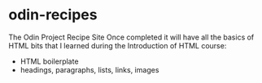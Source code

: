 # odin-recipes
The Odin Project Recipe Site
Once completed it will have all the basics of HTML bits that I learned during the Introduction of HTML course:
- HTML boilerplate
- headings, paragraphs, lists, links, images
